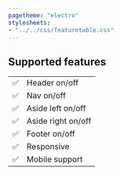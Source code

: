 ```yaml
---
pagetheme: "electro"
stylesheets:
- "../../css/featuretable.css"
---
```


## Supported features


|     |                      |
| --- | -------------------- |
| ✅  | Header on/off        |
| ✅  | Nav on/off           |
| ✅  | Aside left on/off    |
| ✅  | Aside right on/off   |
| ✅  | Footer on/off        |
| ✅  | Responsive           |
| ✅  | Mobile support       |
